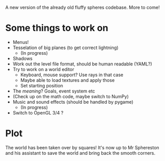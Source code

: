 A new version of the already old fluffy spheres codebase. More to come!

# Some things to work on
* Menus!
* Tesselation of big planes (to get correct lightning)
	- (In progress)
* Shadows
* Work out the level file format, should be human readable (YAML?)
* Try to work on a world editor
    - Keyboard, mouse support? Use rays in that case
    - Maybe able to load textures and apply those
    - Set starting position
* The _meaning_? Goals, event system etc
* (Check up on the math code, maybe switch to NumPy)
* Music and sound effects (should be handled by pygame)
	- (In progress)
* Switch to OpenGL 3/4 ?

# Plot
The world has been taken over by squares! It's now up to Mr Sphereston and his assistant to save the world and bring back the smooth corners.
